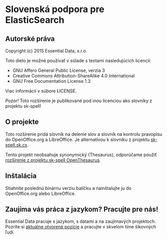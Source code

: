 Slovenská podpora pre ElasticSearch
===================================

Autorské práva
--------------

Copyright (c) 2015 Essential Data, s.r.o.

Toto dielo je možné používať v súlade s textami nasledujúcich licencií:

* GNU Affero General Public License, verzia 3
* Creative Commons Attribution-ShareAlike 4.0 International
* GNU Free Documentation License 1.3

Viac informácií v súbore LICENSE. 

*Pozor!* Toto rozšírenie je publikované pod inou licenciou ako slovníky z projektu sk-spell!


O projekte
----------

Toto rozšírenie pridá slovník na delenie slov a slovník na kontrolu pravopisu do
OpenOffice.org a LibreOffice. Je alternatívou k slovníku z projektu [sk-spell.sk.cx](http://sk-spell.sk.cx/).

Tento projekt neobsahuje synonymický (Thesaurus), odporúčame použiť [rozšírenie z projektu sk-spell OpenThesaurus](http://www.sk-spell.sk.cx/file_download/53/Slovak-Thesaurus.oxt).

Inštalácia
----------

Stiahnite poslednú binárnu verziu balíčku a nainštalujte ju do OpenOffice.org alebo LibreOffice.

Zaujíma vás práca z jazykom? Pracujte pre nás!
----------------------------------------------

Essential Data pracuje s jazykom, s dátami a na zaujímavých projektoch. Pozrite si [aktuálne otvorené pozície](http://www.essential-data.sk/pracujte-pre-nas/) a pracujte v skvelom tíme šikovných ľudí.